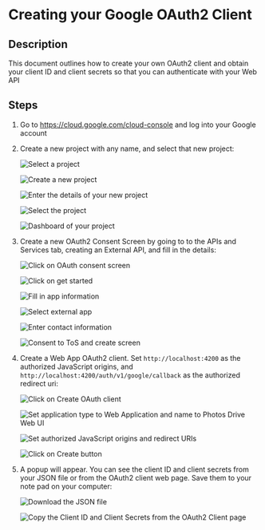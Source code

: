 # Creating your Google OAuth2 Client

## Description

This document outlines how to create your own OAuth2 client and obtain your client ID and client secrets so that you can authenticate with your Web API

## Steps

1. Go to <https://cloud.google.com/cloud-console> and log into your Google account

2. Create a new project with any name, and select that new project:

    ![Select a project](./images/setup_oauth2/image-1.png)

    ![Create a new project](./images/setup_oauth2/image-2.png)

    ![Enter the details of your new project](./images/setup_oauth2/image-3.png)

    ![Select the project](./images/setup_oauth2/image-4.png)

    ![Dashboard of your project](./images/setup_oauth2/image-5.png)

3. Create a new OAuth2 Consent Screen by going to to the APIs and Services tab, creating an External API, and fill in the details:

    ![Click on OAuth consent screen](./images/setup_oauth2/image-6.png)

    ![Click on get started](./images/setup_oauth2/image-7.png)

    ![Fill in app information](./images/setup_oauth2/image-8.png)

    ![Select external app](./images/setup_oauth2/image-9.png)

    ![Enter contact information](./images/setup_oauth2/image-10.png)

    ![Consent to ToS and create screen](./images/setup_oauth2/image-11.png)

4. Create a Web App OAuth2 client. Set `http://localhost:4200` as the authorized JavaScript origins, and `http://localhost:4200/auth/v1/google/callback` as the authorized redirect uri:

    ![Click on Create OAuth client](./images/setup_oauth2/image-12.png)

    ![Set application type to Web Application and name to Photos Drive Web UI](./images/setup_oauth2/image-13.png)

    ![Set authorized JavaScript origins and redirect URIs](./images/setup_oauth2/image-14.png)

    ![Click on Create button](./images/setup_oauth2/image-15.png)

5. A popup will appear. You can see the client ID and client secrets from your JSON file or from the OAuth2 client web page. Save them to your note pad on your computer:

    ![Download the JSON file](./images/setup_oauth2/image-16.png)

    ![Copy the Client ID and Client Secrets from the OAuth2 Client page](./images/setup_oauth2/image-17.png)
